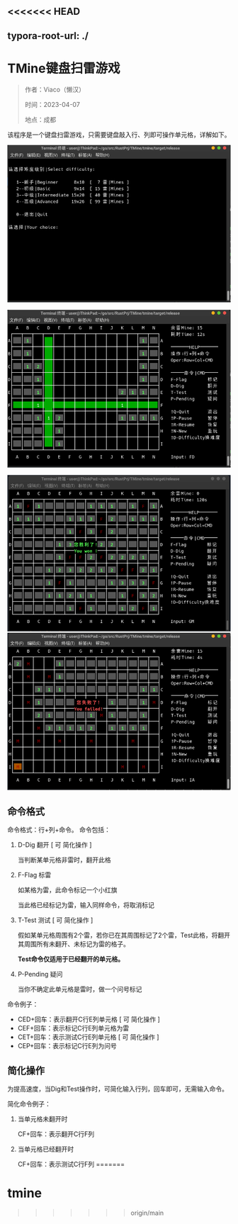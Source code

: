 <<<<<<< HEAD
---
typora-root-url: ./
---

# TMine键盘扫雷游戏

> 作者：Viaco（懒汉）
>
> 时间：2023-04-07
>
> 地点：成都



该程序是一个键盘扫雷游戏，只需要键盘敲入行、列即可操作单元格，详解如下。

![difficulty](/difficulty.png)

![playing](/playing.png)

![success](/success.png)![failed](/failed.png)

## 命令格式

命令格式：行+列+命令。
命令包括：


1. D-Dig  翻开  [ 可 简化操作 ]

    当判断某单元格非雷时，翻开此格
2. F-Flag 标雷

    如某格为雷，此命令标记一个小红旗

    当此格已经标记为雷，输入同样命令，将取消标记
3. T-Test 测试  [ 可 简化操作 ]

    假如某单元格周围有2个雷，若你已在其周围标记了2个雷，Test此格，将翻开其周围所有未翻开、未标记为雷的格子。

    **Test命令仅适用于已经翻开的单元格。**

4. P-Pending 疑问

    当你不确定此单元格是雷时，做一个问号标记

命令例子：
- CED+回车：表示翻开C行E列单元格  [ 可 简化操作 ]
- CEF+回车：表示标记C行E列单元格为雷
- CET+回车：表示测试C行E列单元格  [ 可 简化操作 ]
- CEP+回车：表示标记C行E列为问号

## 简化操作
为提高速度，当Dig和Test操作时，可简化输入行列，回车即可，无需输入命令。

简化命令例子：
1. 当单元格未翻开时

    CF+回车：表示翻开C行F列

2. 当单元格已经翻开时

    CF+回车：表示测试C行F列
=======
# tmine
>>>>>>> origin/main
